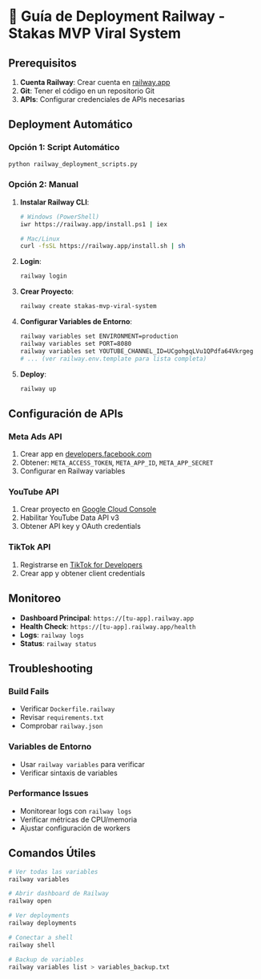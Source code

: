 
# 🚀 Guía de Deployment Railway - Stakas MVP Viral System

## Prerequisitos

1. **Cuenta Railway**: Crear cuenta en [railway.app](https://railway.app)
2. **Git**: Tener el código en un repositorio Git
3. **APIs**: Configurar credenciales de APIs necesarias

## Deployment Automático

### Opción 1: Script Automático
```bash
python railway_deployment_scripts.py
```

### Opción 2: Manual

1. **Instalar Railway CLI**:
   ```bash
   # Windows (PowerShell)
   iwr https://railway.app/install.ps1 | iex
   
   # Mac/Linux
   curl -fsSL https://railway.app/install.sh | sh
   ```

2. **Login**:
   ```bash
   railway login
   ```

3. **Crear Proyecto**:
   ```bash
   railway create stakas-mvp-viral-system
   ```

4. **Configurar Variables de Entorno**:
   ```bash
   railway variables set ENVIRONMENT=production
   railway variables set PORT=8080
   railway variables set YOUTUBE_CHANNEL_ID=UCgohgqLVu1QPdfa64Vkrgeg
   # ... (ver railway.env.template para lista completa)
   ```

5. **Deploy**:
   ```bash
   railway up
   ```

## Configuración de APIs

### Meta Ads API
1. Crear app en [developers.facebook.com](https://developers.facebook.com)
2. Obtener: `META_ACCESS_TOKEN`, `META_APP_ID`, `META_APP_SECRET`
3. Configurar en Railway variables

### YouTube API
1. Crear proyecto en [Google Cloud Console](https://console.cloud.google.com)
2. Habilitar YouTube Data API v3
3. Obtener API key y OAuth credentials

### TikTok API
1. Registrarse en [TikTok for Developers](https://developers.tiktok.com)
2. Crear app y obtener client credentials

## Monitoreo

- **Dashboard Principal**: `https://[tu-app].railway.app`
- **Health Check**: `https://[tu-app].railway.app/health`
- **Logs**: `railway logs`
- **Status**: `railway status`

## Troubleshooting

### Build Fails
- Verificar `Dockerfile.railway`
- Revisar `requirements.txt`
- Comprobar `railway.json`

### Variables de Entorno
- Usar `railway variables` para verificar
- Verificar sintaxis de variables

### Performance Issues
- Monitorear logs con `railway logs`
- Verificar métricas de CPU/memoria
- Ajustar configuración de workers

## Comandos Útiles

```bash
# Ver todas las variables
railway variables

# Abrir dashboard de Railway
railway open

# Ver deployments
railway deployments

# Conectar a shell
railway shell

# Backup de variables
railway variables list > variables_backup.txt
```
